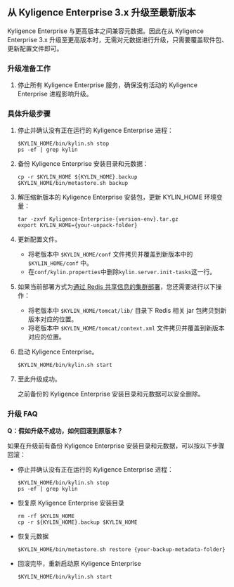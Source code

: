 ## 从 Kyligence Enterprise 3.x 升级至最新版本 ##

Kyligence Enterprise 与更高版本之间兼容元数据。因此在从 Kyligence Enterprise 3.x 升级至更高版本时，无需对元数据进行升级，只需要覆盖软件包、更新配置文件即可。

### 升级准备工作 ###

1. 停止所有 Kyligence Enterprise 服务，确保没有活动的 Kyligence Enterprise 进程影响升级。

### 具体升级步骤 ###

1. 停止并确认没有正在运行的 Kyligence Enterprise 进程：

   ```shell
   $KYLIN_HOME/bin/kylin.sh stop
   ps -ef | grep kylin
   ```

2. 备份 Kyligence Enterprise 安装目录和元数据：

   ```shell
   cp -r $KYLIN_HOME ${KYLIN_HOME}.backup
   $KYLIN_HOME/bin/metastore.sh backup
   ```

3. 解压缩新版本的 Kyligence Enterprise 安装包，更新 KYLIN_HOME 环境变量：

   ```shell
   tar -zxvf Kyligence-Enterprise-{version-env}.tar.gz
   export KYLIN_HOME={your-unpack-folder}
   ```

4. 更新配置文件。

   * 将老版本中 `$KYLIN_HOME/conf` 文件拷贝并覆盖到新版本中的 `$KYLIN_HOME/conf` 中。
   * 在`conf/kylin.properties`中删除`kylin.server.init-tasks`这一行。 

5. 如果当前部署方式为[通过 Redis 共享信息的集群部署](../installation/advancing_installation/advancing_installation_load_balance.cn.md)，您还需要进行以下操作：

   * 将老版本中 `$KYLIN_HOME/tomcat/lib/` 目录下 Redis 相关 jar 包拷贝到新版本对应的位置。
   * 将老版本中 `$KYLIN_HOME/tomcat/context.xml` 文件拷贝并覆盖到新版本对应的位置。

6. 启动 Kyligence Enterprise。

   ```shell
   $KYLIN_HOME/bin/kylin.sh start
   ```

7. 至此升级成功。

   之前备份的 Kyligence Enterprise 安装目录和元数据可以安全删除。

### 升级 FAQ ###

**Q：假如升级不成功，如何回滚到原版本？**

如果在升级前有备份 Kyligence Enterprise 安装目录和元数据，可以按以下步骤回滚：

   * 停止并确认没有正在运行的 Kyligence Enterprise 进程：

     ```shell
     $KYLIN_HOME/bin/kylin.sh stop
     ps -ef | grep kylin
     ```

   * 恢复原 Kyligence Enterprise 安装目录

     ```shell
     rm -rf $KYLIN_HOME
     cp -r ${KYLIN_HOME}.backup $KYLIN_HOME
     ```

   * 恢复元数据

     ```shell
     $KYLIN_HOME/bin/metastore.sh restore {your-backup-metadata-folder}
     ```

   * 回滚完毕，重新启动原 Kyligence Enterprise

     ```shell
     $KYLIN_HOME/bin/kylin.sh start
     ```
